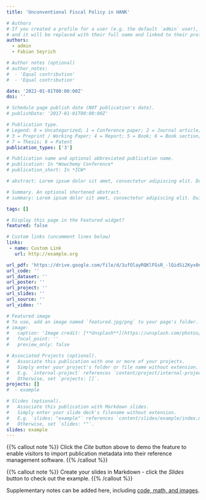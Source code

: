 ```yaml
---
title: 'Unconventional Fiscal Policy in HANK'

# Authors
# If you created a profile for a user (e.g. the default `admin` user), write the username (folder name) here
# and it will be replaced with their full name and linked to their profile.
authors:
  - admin
  - Fabian Seyrich

# Author notes (optional)
# author_notes:
#  - 'Equal contribution'
#  - 'Equal contribution'

date: '2022-01-01T00:00:00Z'
doi: ''

# Schedule page publish date (NOT publication's date).
# publishDate: '2017-01-01T00:00:00Z'

# Publication type.
# Legend: 0 = Uncategorized; 1 = Conference paper; 2 = Journal article;
# 3 = Preprint / Working Paper; 4 = Report; 5 = Book; 6 = Book section;
# 7 = Thesis; 8 = Patent
publication_types: ['3']

# Publication name and optional abbreviated publication name.
# publication: In *Wowchemy Conference*
# publication_short: In *ICW*

# abstract: Lorem ipsum dolor sit amet, consectetur adipiscing elit. Duis posuere tellus ac convallis placerat. Proin tincidunt magna sed ex sollicitudin condimentum.Lorem ipsum dolor sit amet, consectetur adipiscing elit. Duis posuere tellus ac convallis placerat. Proin tincidunt magna sed ex sollicitudin condimentum.Lorem ipsum dolor sit amet, consectetur adipiscing elit. Duis posuere tellus ac convallis placerat. Proin tincidunt magna sed ex sollicitudin condimentum.Lorem ipsum dolor sit amet, consectetur adipiscing elit. Duis posuere tellus ac convallis placerat. Proin tincidunt magna sed ex sollicitudin condimentum.

# Summary. An optional shortened abstract.
# summary: Lorem ipsum dolor sit amet, consectetur adipiscing elit. Duis posuere tellus ac convallis placerat. Proin tincidunt magna sed ex sollicitudin condimentum.

tags: []

# Display this page in the Featured widget?
featured: false

# Custom links (uncomment lines below)
links:
 - name: Custom Link
   url: http://example.org

url_pdf: 'https://drive.google.com/file/d/1ufOlayRQKlFGsR_-lQidSi2Kyx0nQb_O/view'
url_code: ''
url_dataset: ''
url_poster: ''
url_project: ''
url_slides: ''
url_source: ''
url_video: ''

# Featured image
# To use, add an image named `featured.jpg/png` to your page's folder.
# image:
#   caption: 'Image credit: [**Unsplash**](https://unsplash.com/photos/pLCdAaMFLTE)'
#   focal_point: ''
#   preview_only: false

# Associated Projects (optional).
#   Associate this publication with one or more of your projects.
#   Simply enter your project's folder or file name without extension.
#   E.g. `internal-project` references `content/project/internal-project/index.md`.
#   Otherwise, set `projects: []`.
projects: []
#  - example

# Slides (optional).
#   Associate this publication with Markdown slides.
#   Simply enter your slide deck's filename without extension.
#   E.g. `slides: "example"` references `content/slides/example/index.md`.
#   Otherwise, set `slides: ""`.
slides: example
---
```


{{% callout note %}}
Click the _Cite_ button above to demo the feature to enable visitors to import publication metadata into their reference management software.
{{% /callout %}}

{{% callout note %}}
Create your slides in Markdown - click the _Slides_ button to check out the example.
{{% /callout %}}

Supplementary notes can be added here, including [code, math, and images](https://wowchemy.com/docs/writing-markdown-latex/).
